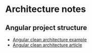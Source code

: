 # Architecture notes

## Angular project structure

- [Angular clean architecture example](https://github.com/mhmdhmd/angular-clean-architecture/tree/master)
- [Angular clean architecture article](https://lubkokuzenko.github.io/angular-clean-code/)
